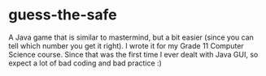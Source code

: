 # guess-the-safe
A Java game that is similar to mastermind, but a bit easier (since you can tell which number you get it right). 
I wrote it for my Grade 11 Computer Science course. Since that was the first time I ever dealt with Java GUI, so expect a lot of bad coding and bad practice :) 
